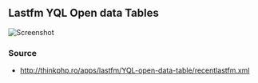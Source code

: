 ## Lastfm YQL Open data Tables

![Screenshot](http://farm8.staticflickr.com/7039/6817640778_b50c42a1b4_b.jpg)

### Source

- http://thinkphp.ro/apps/lastfm/YQL-open-data-table/recentlastfm.xml

